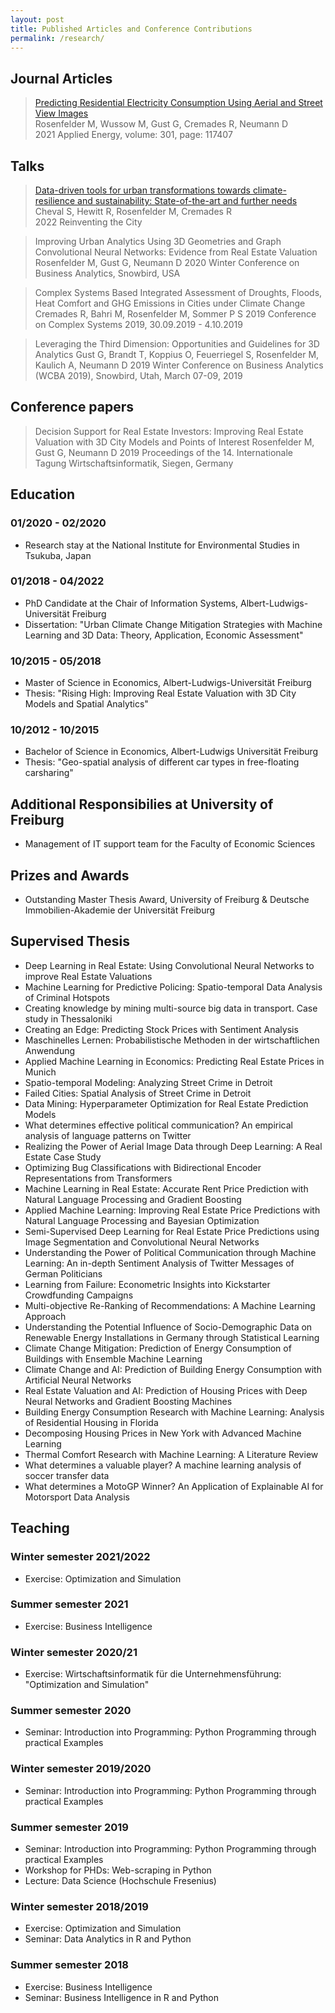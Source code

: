 ```yaml
---
layout: post
title: Published Articles and Conference Contributions
permalink: /research/
---
```


## Journal Articles

> [Predicting Residential Electricity Consumption Using Aerial and Street View Images](https://doi.org/10.1016/j.apenergy.2021.117407) </br>
> Rosenfelder M, Wussow M, Gust G, Cremades R, Neumann D</br>
> 2021 Applied Energy, volume: 301, page: 117407

## Talks

> [Data-driven tools for urban transformations towards climate-resilience and sustainability: State-of-the-art and further needs](https://reinventingthecity.dryfta.com/program-schedule/program/72/data-driven-tools-for-urban-transformations-towards-climate-resilience-and-sustainability-state-of-the-art-and-further-needs) </br>
> Cheval S, Hewitt R, Rosenfelder M, Cremades R </br>
> 2022 Reinventing the City

> Improving Urban Analytics Using 3D Geometries and Graph Convolutional Neural Networks: Evidence from Real Estate Valuation
> Rosenfelder M, Gust G, Neumann D
> 2020 Winter Conference on Business Analytics, Snowbird, USA

> Complex Systems Based Integrated Assessment of Droughts, Floods, Heat Comfort and GHG Emissions in Cities under Climate Change
> Cremades R, Bahri M, Rosenfelder M, Sommer P S
> 2019 Conference on Complex Systems 2019, 30.09.2019 - 4.10.2019

> Leveraging the Third Dimension: Opportunities and Guidelines for 3D Analytics
> Gust G, Brandt T, Koppius O, Feuerriegel S, Rosenfelder M, Kaulich A, Neumann D
> 2019 Winter Conference on Business Analytics (WCBA 2019), Snowbird, Utah, March 07-09, 2019

## Conference papers

> Decision Support for Real Estate Investors: Improving Real Estate Valuation with 3D City Models and Points of Interest
> Rosenfelder M, Gust G, Neumann D
> 2019 Proceedings of the 14. Internationale Tagung Wirtschaftsinformatik, Siegen, Germany

## Education

### 01/2020 - 02/2020

- Research stay at the National Institute for Environmental Studies in Tsukuba, Japan

### 01/2018 - 04/2022

- PhD Candidate at the Chair of Information Systems, Albert-Ludwigs-Universität Freiburg
- Dissertation: "Urban Climate Change Mitigation Strategies with Machine Learning and 3D Data: Theory, Application, Economic Assessment"

### 10/2015 - 05/2018

- Master of Science in Economics, Albert-Ludwigs-Universität Freiburg
- Thesis: "Rising High: Improving Real Estate Valuation with 3D City Models and Spatial Analytics"

### 10/2012 - 10/2015

- Bachelor of Science in Economics, Albert-Ludwigs Universität Freiburg
- Thesis: "Geo-spatial analysis of different car types in free-floating carsharing"

## Additional Responsibilies at University of Freiburg

- Management of IT support team for the Faculty of Economic Sciences

## Prizes and Awards

- Outstanding Master Thesis Award, University of Freiburg & Deutsche Immobilien-Akademie der Universität Freiburg

## Supervised Thesis

- Deep Learning in Real Estate: Using Convolutional Neural Networks to improve Real Estate Valuations
- Machine Learning for Predictive Policing: Spatio-temporal Data Analysis of Criminal Hotspots
- Creating knowledge by mining multi-source big data in transport. Case study in Thessaloniki
- Creating an Edge: Predicting Stock Prices with Sentiment Analysis
- Maschinelles Lernen: Probabilistische Methoden in der wirtschaftlichen Anwendung
- Applied Machine Learning in Economics: Predicting Real Estate Prices in Munich
- Spatio-temporal Modeling: Analyzing Street Crime in Detroit
- Failed Cities: Spatial Analysis of Street Crime in Detroit
- Data Mining: Hyperparameter Optimization for Real Estate Prediction Models
- What determines effective political communication? An empirical analysis of language patterns on Twitter
- Realizing the Power of Aerial Image Data through Deep Learning: A Real Estate Case Study
- Optimizing Bug Classifications with Bidirectional Encoder Representations from Transformers
- Machine Learning in Real Estate: Accurate Rent Price Prediction with Natural Language Processing and Gradient Boosting
- Applied Machine Learning: Improving Real Estate Price Predictions with Natural Language Processing and Bayesian Optimization
- Semi-Supervised Deep Learning for Real Estate Price Predictions using Image Segmentation and Convolutional Neural Networks
- Understanding the Power of Political Communication through Machine Learning: An in-depth Sentiment Analysis of Twitter Messages of German Politicians
- Learning from Failure: Econometric Insights into Kickstarter Crowdfunding Campaigns
- Multi-objective Re-Ranking of Recommendations: A Machine Learning Approach
- Understanding the Potential Influence of Socio-Demographic Data on Renewable Energy Installations in Germany through Statistical Learning
- Climate Change Mitigation: Prediction of Energy Consumption of Buildings with Ensemble Machine Learning
- Climate Change and AI: Prediction of Building Energy Consumption with Artificial Neural Networks
- Real Estate Valuation and AI: Prediction of Housing Prices with Deep Neural Networks and Gradient Boosting Machines
- Building Energy Consumption Research with Machine Learning: Analysis of Residential Housing in Florida
- Decomposing Housing Prices in New York with Advanced Machine Learning
- Thermal Comfort Research with Machine Learning: A Literature Review
- What determines a valuable player? A machine learning analysis of soccer transfer data
- What determines a MotoGP Winner? An Application of Explainable AI for Motorsport Data Analysis

## Teaching

### Winter semester 2021/2022

- Exercise: Optimization and Simulation

### Summer semester 2021

- Exercise: Business Intelligence

### Winter semester 2020/21

- Exercise: Wirtschaftsinformatik für die Unternehmensführung: "Optimization and Simulation"

### Summer semester 2020

- Seminar: Introduction into Programming: Python Programming through practical Examples

### Winter semester 2019/2020

- Seminar: Introduction into Programming: Python Programming through practical Examples

### Summer semester 2019

- Seminar: Introduction into Programming: Python Programming through practical Examples
- Workshop for PHDs: Web-scraping in Python
- Lecture: Data Science (Hochschule Fresenius)

### Winter semester 2018/2019

- Exercise: Optimization and Simulation
- Seminar: Data Analytics in R and Python

### Summer semester 2018

- Exercise: Business Intelligence
- Seminar: Business Intelligence in R and Python
